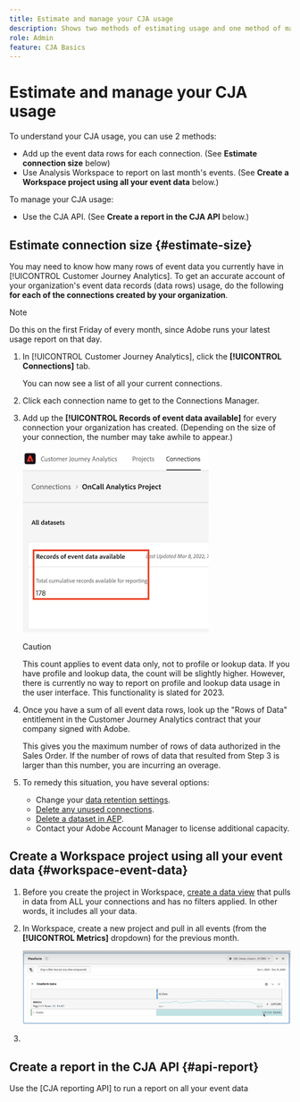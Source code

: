 ```yaml
---
title: Estimate and manage your CJA usage
description: Shows two methods of estimating usage and one method of managing it.
role: Admin
feature: CJA Basics
---
```


# Estimate and manage your CJA usage

To understand your CJA usage, you can use 2 methods:

* Add up the event data rows for each connection. (See **Estimate connection size** below)
* Use Analysis Workspace to report on last month's events. (See **Create a Workspace project using all your event data** below.)

To manage your CJA usage:

* Use the CJA API. (See **Create a report in the CJA API** below.)

## Estimate connection size {#estimate-size}

You may need to know how many rows of event data you currently have in [!UICONTROL Customer Journey Analytics]. To get an accurate account of your organization's event data records (data rows) usage, do the following **for each of the connections created by your organization**. 

>[!NOTE]
>
>Do this on the first Friday of every month, since Adobe runs your latest usage report on that day.  

1. In [!UICONTROL Customer Journey Analytics], click the **[!UICONTROL Connections]** tab. 

    You can now see a list of all your current connections.

1. Click each connection name to get to the Connections Manager.

1. Add up the **[!UICONTROL Records of event data available]** for every connection your organization has created. (Depending on the size of your connection, the number may take awhile to appear.)

    ![event data](assets/event-data.png)

   >[!CAUTION]
   >
   >   This count applies to event data only, not to profile or lookup data. If you have profile and lookup data, the count will be slightly higher. However, there is currently no way to report on profile and lookup data usage in the user interface. This functionality is slated for 2023.

1. Once you have a sum of all event data rows, look up the "Rows of Data" entitlement in the Customer Journey Analytics contract that your company signed with Adobe. 

    This gives you the maximum number of rows of data authorized in the Sales Order. If the number of rows of data that resulted from Step 3 is larger than this number, you are incurring an overage.

1. To remedy this situation, you have several options:

    * Change your [data retention settings](https://experienceleague.adobe.com/docs/analytics-platform/using/cja-connections/manage-connections.html#set-rolling-window-for-connection-data-retention).
    * [Delete any unused connections](https://experienceleague.adobe.com/docs/analytics-platform/using/cja-overview/cja-faq.html#implications-of-deleting-data-components).
    * [Delete a dataset in AEP](https://experienceleague.adobe.com/docs/analytics-platform/using/cja-overview/cja-faq.html#implications-of-deleting-data-components).
    * Contact your Adobe Account Manager to license additional capacity. 

## Create a Workspace project using all your event data {#workspace-event-data}

1. Before you create the project in Workspace, [create a data view](/help/data-views/create-dataview.md) that pulls in data from ALL your connections and has no filters applied. In other words, it includes all your data.

1. In Workspace, create a new project and pull in all events (from the **[!UICONTROL Metrics]** dropdown) for the previous month.

   ![Events](assets/events-usage.png)

1. 

## Create a report in the CJA API {#api-report}

Use the [CJA reporting API] to run a report on all your event data